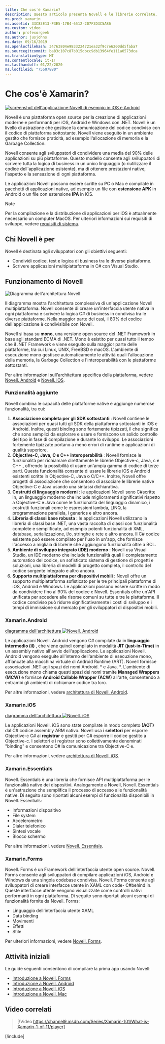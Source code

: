 ```yaml
---
title: Che cos'è Xamarin?
description: Questo articolo presenta Novell e le librerie correlate.
ms.prod: xamarin
ms.assetid: 33C83E13-F3E5-17B4-6512-207F3D3C5AB6
ms.custom: video
author: profexorgeek
ms.author: jusjohns
ms.date: 09/16/2019
ms.openlocfilehash: 34763804e9833224721ea32f9c7e6200dd5faba7
ms.sourcegitcommit: ba83c107c87b015dbcc9db13964fe111a0573dca
ms.translationtype: MT
ms.contentlocale: it-IT
ms.lasthandoff: 01/22/2020
ms.locfileid: "75607880"
---
```

# <a name="what-is-xamarin"></a>Che cos'è Xamarin?

[![screenshot dell'applicazione Novell di esempio in iOS e Android](what-is-xamarin-images/xamarin-app-cropped.png)](what-is-xamarin-images/xamarin-app.png#lightbox)

Novell è una piattaforma open source per la creazione di applicazioni moderne e performanti per iOS, Android e Windows con .NET. Novell è un livello di astrazione che gestisce la comunicazione del codice condiviso con il codice di piattaforma sottostante. Novell viene eseguito in un ambiente gestito che fornisce praticità, ad esempio l'allocazione di memoria e la Garbage Collection.

Novell consente agli sviluppatori di condividere una media del 90% delle applicazioni su più piattaforme. Questo modello consente agli sviluppatori di scrivere tutta la logica di business in un unico linguaggio (o riutilizzare il codice dell'applicazione esistente), ma di ottenere prestazioni native, l'aspetto e la sensazione di ogni piattaforma.

Le applicazioni Novell possono essere scritte su PC o Mac e compilate in pacchetti di applicazioni native, ad esempio un file con **estensione APK** in Android o un file con estensione **IPA** in iOS.

> [!NOTE]
> Per la compilazione e la distribuzione di applicazioni per iOS è attualmente necessario un computer MacOS. Per ulteriori informazioni sui requisiti di sviluppo, vedere [requisiti di sistema](~/cross-platform/get-started/requirements.md#macos-requirements).

## <a name="who-xamarin-is-for"></a>Chi Novell è per

Novell è destinata agli sviluppatori con gli obiettivi seguenti:

- Condividi codice, test e logica di business tra le diverse piattaforme.
- Scrivere applicazioni multipiattaforma in C# con Visual Studio.

## <a name="how-xamarin-works"></a>Funzionamento di Novell

![Diagramma dell'architettura Novell](what-is-xamarin-images/xamarin-architecture.png)

Il diagramma mostra l'architettura complessiva di un'applicazione Novell multipiattaforma. Novell consente di creare un'interfaccia utente nativa in ogni piattaforma e scrivere la logica C# di business in condivisa tra le diverse piattaforme. Nella maggior parte dei casi, il 80% del codice dell'applicazione è condivisibile con Novell.

Novell si basa su **mono**, una versione open source del .NET Framework in base agli standard ECMA di .NET. Mono è esistito per quasi tutto il tempo che il .NET Framework e viene eseguito sulla maggior parte delle piattaforme, tra cui Linux, UNIX, FreeBSD e macOS. L'ambiente di esecuzione mono gestisce automaticamente le attività quali l'allocazione della memoria, la Garbage Collection e l'interoperabilità con le piattaforme sottostanti.

Per altre informazioni sull'architettura specifica della piattaforma, vedere [Novell. Android](#xamarinandroid) e [Novell. iOS](#xamarinios).

### <a name="added-features"></a>Funzionalità aggiunte

Novell combina le capacità delle piattaforme native e aggiunge numerose funzionalità, tra cui:

1. **Associazione completa per gli SDK sottostanti** : Novell contiene le associazioni per quasi tutti gli SDK della piattaforma sottostanti in iOS e Android. Inoltre, questi binding sono fortemente tipizzati, il che significa che sono semplici da esplorare e usare e forniscono un solido controllo del tipo in fase di compilazione e durante lo sviluppo. Le associazioni fortemente tipizzate portano a meno errori di runtime e applicazioni di qualità superiore.
1. **Objective-C, Java, C e C++ interoperabilità** : Novell fornisce le funzionalità per richiamare direttamente le librerie Objective-c, Java, c e C++ , offrendo la possibilità di usare un'ampia gamma di codice di terze parti. Questa funzionalità consente di usare le librerie iOS e Android esistenti scritte in Objective-C, Java o C/C++. Inoltre, Novell offre progetti di associazione che consentono di associare le librerie native Objective-C e Java usando una sintassi dichiarativa.
1. **Costrutti di linguaggio moderni** : le applicazioni Novell sono C#scritte in, un linguaggio moderno che include miglioramenti significativi rispetto a Objective-C e Java come le funzionalità del linguaggio dinamico, i costrutti funzionali come le espressioni lambda, LINQ, la programmazione parallela, i generics e altro ancora.
1. **Libreria di classi base robusta** : le applicazioni Novell utilizzano la libreria di classi base .NET, una vasta raccolta di classi con funzionalità complete e semplificate, ad esempio potenti funzionalità di XML, database, serializzazione, i/o, stringhe e rete e altro ancora. Il C# codice esistente può essere compilato per l'uso in un'app, che fornisce l'accesso a migliaia di librerie che aggiungono funzionalità oltre a BCL.
1. **Ambiente di sviluppo integrato (IDE) moderno** : Novell usa Visual Studio, un IDE moderno che include funzionalità quali il completamento automatico del codice, un sofisticato sistema di gestione di progetti e soluzioni, una libreria di modelli di progetto completa, il controllo del codice sorgente integrato e altro ancora.
1. **Supporto multipiattaforma per dispositivi mobili** : Novell offre un supporto multipiattaforma sofisticato per le tre principali piattaforme di iOS, Android e Windows. Le applicazioni possono essere scritte in modo da condividere fino al 90% del codice e Novell. Essentials offre un'API unificata per accedere alle risorse comuni su tutte e tre le piattaforme. Il codice condiviso può ridurre significativamente i costi di sviluppo e i tempi di immissione sul mercato per gli sviluppatori di dispositivi mobili.

### <a name="xamarinandroid"></a>Xamarin.Android

[diagramma dell'architettura ![Novell. Android](what-is-xamarin-images/android-architecture-cropped.png)](what-is-xamarin-images/android-architecture.png#lightbox)

Le applicazioni Novell. Android vengono C# compilate da in **linguaggio intermedio (il)** , che viene quindi compilato in modalità **JIT (just-in-Time)** in un assembly nativo all'avvio dell'applicazione. Le applicazioni Novell. Android vengono eseguite all'interno dell'ambiente di esecuzione mono, affiancate alla macchina virtuale di Android Runtime (ART). Novell fornisce associazioni .NET agli spazi dei nomi Android. * e Java. *. L'ambiente di esecuzione mono chiama questi spazi dei nomi tramite **Managed Wrappers (MCW)** e fornisce **Android Callable Wrapper (ACW)** all'arte, consentendo a entrambi gli ambienti di richiamare codice tra loro.

Per altre informazioni, vedere [architettura di Novell. Android](~/android/internals/architecture.md).

### <a name="xamarinios"></a>Xamarin.iOS

[diagramma dell'architettura ![Novell. iOS](what-is-xamarin-images/ios-architecture-cropped.png)](what-is-xamarin-images/ios-architecture.png#lightbox)

Le applicazioni Novell. iOS sono state compilate in modo completo **(AOT)** dal C# codice assembly ARM nativo. Novell usa i **selettori** per esporre Objective-c C# ai **registrar** e gestiti per C# esporre il codice gestito a Objective-c. I selettori e i registrar sono collettivamente denominati "binding" e consentono C# la comunicazione tra Objective-C e.

Per altre informazioni, vedere [architettura di Novell. iOS](~/ios/internals/architecture.md).

### <a name="xamarinessentials"></a>Xamarin.Essentials

Novell. Essentials è una libreria che fornisce API multipiattaforma per le funzionalità native dei dispositivi. Analogamente a Novell, Novell. Essentials è un'astrazione che semplifica il processo di accesso alle funzionalità native. Di seguito sono riportati alcuni esempi di funzionalità disponibili in Novell. Essentials:

- Informazioni dispositivo
- File system
- Accelerometro
- Dialer telefonico
- Sintesi vocale
- Blocco schermo

Per altre informazioni, vedere [Novell. Essentials](~/essentials/index.md).

### <a name="xamarinforms"></a>Xamarin.Forms

Novell. Forms è un Framework dell'interfaccia utente open source. Novell. Forms consente agli sviluppatori di compilare applicazioni iOS, Android e Windows da una singola codebase condivisa. Novell. Forms consente agli sviluppatori di creare interfacce utente in XAML con code- C#behind in. Queste interfacce utente vengono visualizzate come controlli nativi performanti in ogni piattaforma. Di seguito sono riportati alcuni esempi di funzionalità fornite da Novell. Forms:

- Linguaggio dell'interfaccia utente XAML
- Data binding
- Movimenti
- Effetti
- Stile

Per ulteriori informazioni, vedere [Novell. Forms](~/xamarin-forms/index.yml).

## <a name="get-started"></a>Attività iniziali

Le guide seguenti consentono di compilare la prima app usando Novell:

- [Introduzione a Novell. Forms](~/xamarin-forms/index.yml)
- [Introduzione a Novell. Android](~/android/index.yml)
- [Introduzione a Novell. iOS](~/ios/index.yml)
- [Introduzione a Novell. Mac](~/mac/index.yml)

## <a name="related-video"></a>Video correlati

> [!Video https://channel9.msdn.com/Series/Xamarin-101/What-is-Xamarin-1-of-11/player]

[!include[](~/essentials/includes/xamarin-show-essentials.md)]
